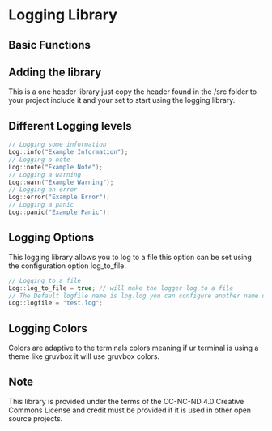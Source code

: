 # Logging Library


## Basic Functions

## Adding the library

This is a one header library just copy the header found in the /src folder to your project include it and your set to start using the logging library.


## Different Logging levels

```c++
// Logging some information
Log::info("Example Information");
// Logging a note
Log::note("Example Note");
// Logging a warning
Log::warn("Example Warning");
// Logging an error
Log::error("Example Error");
// Logging a panic
Log::panic("Example Panic");
```

## Logging Options

This logging library allows you to log to a file this option can be set using the configuration option log_to_file.

```c++
// Logging to a file
Log::log_to_file = true; // will make the logger log to a file 
// The Default logfile name is log.log you can configure another name using the logfile option
Log::logfile = "test.log";
```

## Logging Colors

Colors are adaptive to the terminals colors meaning if ur terminal is using a theme like gruvbox it will use gruvbox colors.

## Note

This library is provided under the terms of the CC-NC-ND 4.0 Creative Commons License and credit must be provided if it is used in other open source projects.